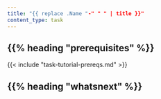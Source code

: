 ```yaml
---
title: "{{ replace .Name "-" " " | title }}"
content_type: task
---
```


<!-- overview -->

## {{% heading "prerequisites" %}}

{{< include "task-tutorial-prereqs.md" >}}

<!-- If you set the min-kubernetes-server-version parameter in the page's front matter,
    add the version check shortcode {{< version-check >}}.
-->

<!-- steps -->

<!-- discussion -->

<!-- Optional section; add links to information related to this topic. -->
## {{% heading "whatsnext" %}}
